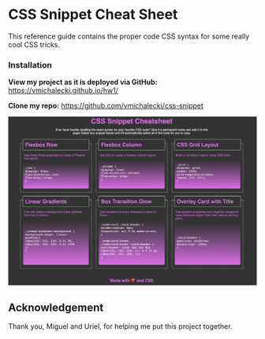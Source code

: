 # CSS Snippet Cheat Sheet

This reference guide contains the proper code CSS syntax for some really cool CSS tricks.

### Installation
**View my project as it is deployed via GitHub:**
https://vmichalecki.github.io/hw1/

**Clone my repo:**
https://github.com/vmichalecki/css-snippet

![CSS Snippet screenshot](/assets/images/css-snippet-screenshot.png)

## Acknowledgement

Thank you, Miguel and Uriel, for helping me put this project together.
